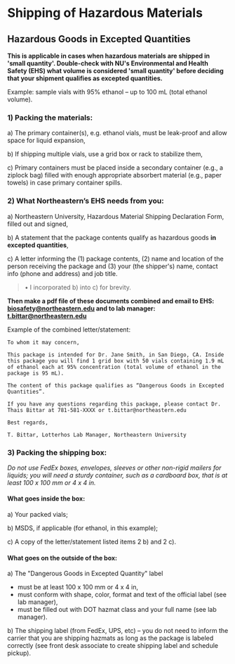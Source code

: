 # Shipping of Hazardous Materials

## Hazardous Goods in Excepted Quantities

**This is applicable in cases when hazardous materials are shipped in 'small quantity'. Double-check with NU's Environmental and Health Safety (EHS) what volume is considered 'small quantity' before deciding that your shipment qualifies as excepted quantities.**

Example: sample vials with 95% ethanol – up to 100 mL (total ethanol volume). 

### 1)	Packing the materials:

a) The primary container(s), e.g. ethanol vials, must be leak-proof and allow space for liquid expansion,

b) If shipping multiple vials, use a grid box or rack to stabilize them,

c) Primary containers must be placed inside a secondary container (e.g., a ziplock bag) filled with enough appropriate absorbert material (e.g., paper towels) in case primary container spills.

### 2)	What Northeastern’s EHS needs from you: 

a)	Northeastern University, Hazardous Material Shipping Declaration Form, filled out and signed,

b)	A statement that the package contents qualify as hazardous goods **in excepted quantities**,

c)	A letter informing the (1) package contents, (2) name and location of the person receiving the package and (3) your (the shipper's) name, contact info (phone and address) and job title.

> •	I incorporated b) into c) for brevity. 

**Then make a pdf file of these documents combined and email to EHS: biosafety@northeastern.edu and to lab manager: t.bittar@northeastern.edu**

Example of the combined letter/statement:

    To whom it may concern,
  
    This package is intended for Dr. Jane Smith, in San Diego, CA. Inside this package you will find 1 grid box with 50 vials containing 1.9 mL of ethanol each at 95% concentration (total volume of ethanol in the package is 95 mL).
    
    The content of this package qualifies as “Dangerous Goods in Excepted Quantities”.
    
    If you have any questions regarding this package, please contact Dr. Thais Bittar at 781-581-XXXX or t.bittar@northeastern.edu
   
    Best regards,
    
    T. Bittar, Lotterhos Lab Manager, Northeastern University


### 3)	Packing the shipping box:

*Do not use FedEx boxes, envelopes, sleeves or other non-rigid mailers for liquids; you will need a sturdy container, such as a cardboard box, that is at least 100 x 100 mm or 4 x 4 in.*

#### What goes inside the box:

a)	Your packed vials;

b)	MSDS, if applicable (for ethanol, in this example);

c)	A copy of the letter/statement listed items 2 b) and 2 c).

#### What goes on the outside of the box:

a)	The "Dangerous Goods in Excepted Quantity" label 
  
  * must be at least 100 x 100 mm or 4 x 4  in, 
  * must conform with shape, color, format and text of the official label (see lab manager),
  * must be filled out with DOT hazmat class and your full name (see lab manager).

b)	The shipping label (from FedEx, UPS, etc) – you do not need to inform the carrier that you are shipping hazmats as long as the package is labeled correctly (see front desk associate to create shipping label and schedule pickup).

